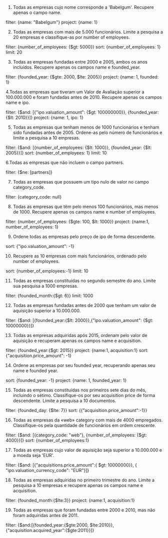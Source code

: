 1. Todas as empresas cujo nome corresponde a 'Babelgum'. Recupere apenas o campo name.

filter: {name: "Babelgum"}
project: {name: 1}

2. Todas as empresas com mais de 5.000 funcionários. Limite a pesquisa a 20 empresas e classifique-as por number of employees.

filter: {number_of_employees: {$gt: 5000}}
sort: {number_of_employees: 1}
limit: 20

3. Todas as empresas fundadas entre 2000 e 2005, ambos os anos incluídos. Recupere apenas os campos name e founded_year.

filter: {founded_year: {$gte: 2000, $lte: 2005}}
project: {name: 1, founded: 1}

4.Todas as empresas que tiveram um Valor de Avaliação superior a 100.000.000 e foram fundadas antes de 2010. Recupere apenas os campos name e ipo.

filter: {$and: [{"ipo.valuation_amount": {$gt: 100000000}}, {founded_year: {$lt: 2010}}]}
project: {name: 1, ipo: 1}

5. Todas as empresas que tenham menos de 1000 funcionários e tenham sido fundadas antes de 2005. Ordene-as pelo número de funcionários e limite a pesquisa a 10 empresas.

filter: {$and: [{number_of_employees: {$lt: 1000}}, {founded_year: {$lt: 2005}}]}
sort: {number_of_employees: 1}
limit: 10

6.Todas as empresas que não incluem o campo partners.

filter: {$ne: [partners]}

7. Todas as empresas que possuem um tipo nulo de valor no campo category_code.

filter: {category_code: null}

8. Todas as empresas que têm pelo menos 100 funcionários, mas menos de 1000. Recupere apenas os campos name e number of employees.

filter: {number_of_employees: {$gte: 100, $lt: 1000}}
project: {name:1, number_of_employees: 1}

9. Ordene todas as empresas pelo preço de ipo de forma descendente.

sort: {"ipo.valuation_amount": -1}

10. Recupere as 10 empresas com mais funcionários, ordenado pelo number of employees.

sort: {number_of_employees:-1}
limit: 10

11. Todas as empresas constituídas no segundo semestre do ano. Limite sua pesquisa a 1000 empresas.

filter: {founded_month:{$gt: 6}}
limit: 1000

12. Todas as empresas fundadas antes de 2000 que tenham um valor de aquisição superior a 10.000.000.

filter: {$and: [{founded_year:{$lt: 2000}},{"ipo.valuation_amount": {$gt: 10000000}}]}

13. Todas as empresas adquiridas após 2015, ordenam pelo valor de aquisição e recuperam apenas os campos name e acquisition.

filter: {founded_year:{$gt: 2015}}
project: {name:1, acquisition:1}
sort: {"acquisition.price_amount": -1}

14. Ordene as empresas por seu founded year, recuperando apenas seu name e founded year.

sort: {founded_year: -1}
project: {name: 1, founded_year: 1}

15. Todas as empresas constituídas nos primeiros sete dias do mês, incluindo o sétimo. Classifique-os por seu acquisition price de forma descendente. Limite a pesquisa a 10 documentos.

filter: {founded_day: {$lte: 7}}
sort: {{"acquisition.price_amount":-1}}

16. Todas as empresas da «web» category com mais de 4000 empregados. Classifique-os pela quantidade de funcionários em ordem crescente.

filter: {$and: [{category_code: "web"}, {number_of_employees: {$gt: 4000}}]}
sort: {number_of_employees:1}

17. Todas as empresas cujo valor de aquisição seja superior a 10.000.000 e a moeda seja 'EUR'.

filter: {$and: [{"acquisitions.price_amount":{ $gt: 10000000}}, { "ipo.valuation_currency_code": "EUR"}]}

18. Todas as empresas adquiridas no primeiro trimestre do ano. Limite a pesquisa a 10 empresas e recupere apenas os campos name e acquisition.

filter: {founded_month:{$lte:3}}
project: {name:1, acquisition:1}

19. Todas as empresas que foram fundadas entre 2000 e 2010, mas não foram adquiridas antes de 2011.

filter: {$and:[{founded_year:{$gte:2000, $lte:2010}}, {"acquisition.acquired_year":{$gte:2011}}]}



